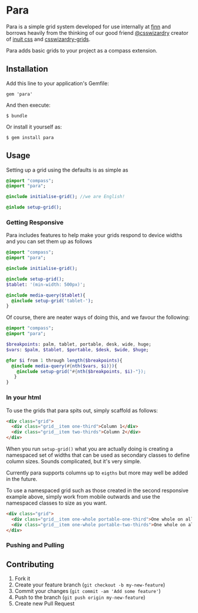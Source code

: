 # Para

Para is a simple grid system developed for use internally at [finn](http://www.finncomms.com) and borrows heavily from the thinking of our good friend [@csswizardry](http://www.twitter.com/csswizardy) creator of [inuit css](www.github.com/csswizardy/inuit) and [csswizardry-grids](http://www.github.com/csswizardry/grids).

Para adds basic grids to your project as a compass extension.

## Installation

Add this line to your application's Gemfile:

    gem 'para'

And then execute:

    $ bundle

Or install it yourself as:

    $ gem install para

## Usage

Setting up a grid using the defaults is as simple as

```sass
@import "compass";
@import "para";

@include initialise-grid(); //we are English!

@inlude setup-grid();
```

### Getting Responsive

Para includes features to help make your grids respond to device widths and you can set them up as follows

```sass
@import "compass";
@import "para";

@include initialise-grid();

@include setup-grid();
$tablet: '(min-width: 500px)';

@include media-query($tablet){
  @include setup-grid('tablet-');
}
```

Of course, there are neater ways of doing this, and we favour the following:

```sass
@import "compass";
@import "para";

$breakpoints: palm, tablet, portable, desk, wide, huge;
$vars: $palm, $tablet, $portable, $desk, $wide, $huge;

@for $i from 1 through length($breakpoints){
  @include media-query(#{nth($vars, $i)}){
    @include setup-grid("#{nth($breakpoints, $i)-"});
   }
}
```

### In your html

To use the grids that para spits out, simply scaffold as follows:

```html
<div class="grid">
  <div class="grid__item one-third">Column 1</div>
  <div class="grid__item two-thirds">Column 2</div>
</div>
```

When you run `setup-grid()` what you are actually doing is creating a namespaced set of widths that can be used as secondary classes to define column sizes. Sounds complicated, but it's very simple.

Currently para supports columns up to `eigths` but more may well be added in the future.

To use a namespaced grid such as those created in the second responsive example above, simply work from mobile outwards and use the namespaced classes to size as you want.

```html
<div class="grid">
  <div class="grid__item one-whole portable-one-third">One whole on all devices that don't match the "portable" media query and one third on those that do.</div>
  <div class="grid__item one-whole portable-two-thirds">One whole on all devices that don't match the "portable" media query and two thirds on those that do.</div>
</div>
```

### Pushing and Pulling

## Contributing

1. Fork it
2. Create your feature branch (`git checkout -b my-new-feature`)
3. Commit your changes (`git commit -am 'Add some feature'`)
4. Push to the branch (`git push origin my-new-feature`)
5. Create new Pull Request

